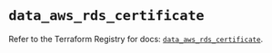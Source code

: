 # `data_aws_rds_certificate`

Refer to the Terraform Registry for docs: [`data_aws_rds_certificate`](https://registry.terraform.io/providers/hashicorp/aws/3.76.1/docs/data-sources/rds_certificate).
